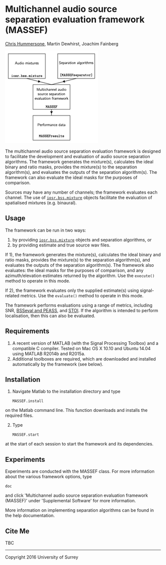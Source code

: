 # Multichannel audio source separation evaluation framework (MASSEF)

[Chris Hummersone](mailto:c.hummersone@surrey.ac.uk), Martin Dewhirst, Joachim Fainberg

![MASSEF](/MASSEF.png?raw=true "MASSEF")

The multichannel audio source separation evaluation framework is designed to facilitate the development and evaluation of audio source separation algorithms. The framework generates the mixture(s), calculates the ideal binary and ratio masks, provides the mixture(s) to the separation algorithm(s), and evaluates the outputs of the separation algorithm(s). The framework can also evaluate the ideal masks for the purposes of comparison.

Sources may have any number of channels; the framework evaluates each channel. The use of [`iosr.bss.mixture`](https://github.com/IoSR-Surrey/MatlabToolbox) objects facilitate the evaluation of spatialised mixtures (e.g. binaural).

## Usage

The framework can be run in two ways:

1. by providing [`iosr.bss.mixture`](https://github.com/IoSR-Surrey/MatlabToolbox) objects and separation algorithms, or
2. by providing estimate and true source wav files.
 
If 1), the framework generates the mixture(s), calculates the ideal binary and ratio masks, provides the mixture(s) to the separation algorithm(s), and evaluates the outputs of the separation algorithm(s). The framework also evaluates: the ideal masks for the purposes of comparison, and any azimuth/elevation estimates returned by the algorithm. Use the `execute()` method to operate in this mode.

If 2), the framework evaluates only the supplied estimate(s) using signal-related metrics. Use the `evaluate()` method to operate in this mode.

The framework performs evaluations using a range of metrics, including SNR, [BSSeval and PEASS](http://bass-db.gforge.inria.fr/peass/), and [STOI](http://amtoolbox.sourceforge.net/amt-0.9.8/doc/models/taal2011.php). If the algorithm is intended to perform localisation, then this can also be evaluated.

## Requirements

1. A recent version of MATLAB (with the Signal Processing Toolbox) and a compatible C compiler. Tested on Mac OS X 10.10 and Ubuntu 14.04 using MATLAB R2014b and R2015a.
2. Additional toolboxes are required, which are downloaded and installed automatically by the framework (see below).

## Installation

1. Navigate Matlab to the installation directory and type
    ```
    MASSEF.install
    ```
on the Matlab command line. This function downloads and installs the required files.

2. Type
    ```
    MASSEF.start
    ```
at the start of each session to start the framework and its dependencies.

## Experiments

Experiments are conducted with the MASSEF class. For more information about the various framework options, type

```
doc
```

and click 'Multichannel audio source separation evaluation framework (MASSEF)' under 'Supplemental Software' for more information.

More information on implementing separation algorithms can be found in the help documentation.

## Cite Me

TBC

---

Copyright 2016 University of Surrey
